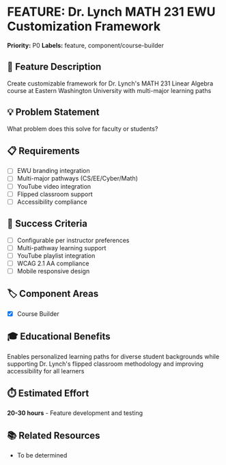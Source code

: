 # FEATURE: Dr. Lynch MATH 231 EWU Customization Framework

**Priority:** P0
**Labels:** feature, component/course-builder

## 🚀 Feature Description
Create customizable framework for Dr. Lynch's MATH 231 Linear Algebra course at Eastern Washington University with multi-major learning paths

## 💡 Problem Statement
What problem does this solve for faculty or students?

## 📋 Requirements
- [ ] EWU branding integration
- [ ] Multi-major pathways (CS/EE/Cyber/Math)
- [ ] YouTube video integration
- [ ] Flipped classroom support
- [ ] Accessibility compliance

## 🎯 Success Criteria
- [ ] Configurable per instructor preferences
- [ ] Multi-pathway learning support
- [ ] YouTube playlist integration
- [ ] WCAG 2.1 AA compliance
- [ ] Mobile responsive design

## 🏷️ Component Areas
- [x] Course Builder

## 🎓 Educational Benefits
Enables personalized learning paths for diverse student backgrounds while supporting Dr. Lynch's flipped classroom methodology and improving accessibility for all learners

## ⏱️ Estimated Effort
**20-30 hours** - Feature development and testing

## 📚 Related Resources
- To be determined
